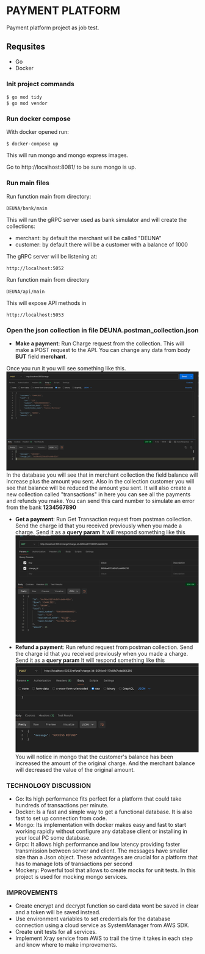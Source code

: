 # PAYMENT PLATFORM
Payment platform project as job test.

## Requsites
* Go
* Docker

### Init project commands

```shel
$ go mod tidy
$ go mod vendor
```

### Run docker compose
With docker opened run:

```shel
$ docker-compose up
```
This will run mongo and mongo express images.

Go to http://localhost:8081/ to be sure mongo is up.

### Run main files

Run function main from directory: 
```shel
DEUNA/bank/main
```
This will run the gRPC server used as bank simulator and will create the collections:
* merchant: by default the merchant will be called "DEUNA"
* customer: by default there will be a customer with a balance of 1000

The gRPC server will be listening at:
```shel
http://localhost:5052
```

Run function main from directory
```shel
DEUNA/api/main
```
This will expose API methods in
```shel
http://localhost:5053
```

### Open the json collection in file DEUNA.postman_collection.json

* **Make a payment**: Run Charge request from the collection. This will make a POST request to the API.
You can change any data from body **BUT** field **merchant**. 

Once you run it you will see something like this.
![img.png](make_charge.png)
In the database you will see that in merchant collection the field balance will increase plus the amount you sent. Also in the collection customer you will see that balance will be reduced the amount you sent. It will also create a new collection called "transactions" in here you can see all the payments and refunds you make.
You can send this card number to simulate an error from the bank **1234567890**


*  **Get a payment**: Run Get Transaction request from postman collection. Send the charge id that you received previously when you made a charge. Send it as a **query param**
It will respond something like this
![img.png](get_charge.png)
*  **Refund a payment**: Run refund request from postman collection. Send the charge id that you received previously when you made a charge. Send it as a **query param**
   It will respond something like this
   ![img.png](img.png)
You will notice in mongo that the customer's balance has been increased the amount of the original charge. And the merchant balance will decreased the value of the original amount.


### TECHNOLOGY DISCUSSION

* Go: Its high performance fits perfect for a platform that could take hundreds of transactions per minute.
* Docker: Is a fast and simple way to get a functional database. It is also fast to set up connection from code.
* Mongo: Its implementation with docker makes easy and fast to start working rapidly without configure any database client or installing in your local PC some database.
* Grpc: It allows high performance and low latency providing faster transmission between server and client. The messages have smaller size than a Json object. These advantages are crucial for a platform that has to manage lots of transactions per second
* Mockery: Powerful tool that allows to create mocks for unit tests. In this project is used for mocking mongo services.


### IMPROVEMENTS

* Create encrypt and decrypt function so card data wont be saved in clear and a token will be saved instead.
* Use environment variables to set credentials for the database connection using a cloud service as SystemManager from AWS SDK.
* Create unit tests for all services.
* Implement Xray service from AWS to trail the time it takes in each step and know where to make improvements.